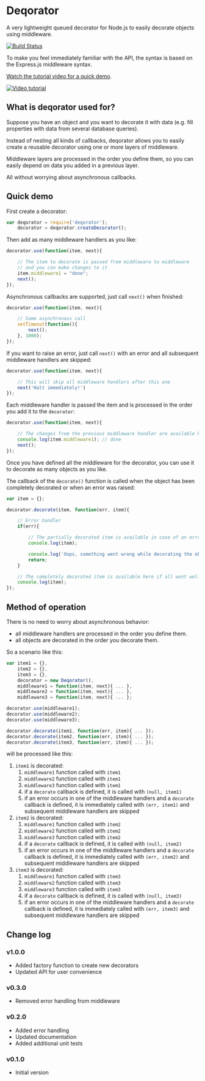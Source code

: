 Deqorator
=========

A very lightweight queued decorator for Node.js to easily decorate objects using middleware.

[![Build Status](https://travis-ci.org/jvandemo/deqorator.png?branch=master)](https://travis-ci.org/jvandemo/deqorator)

To make you feel immediately familiar with the API, the syntax is based on the Express.js middleware syntax.

[Watch the tutorial video for a quick demo](http://vimeo.com/89389165).

[![Video tutorial](http://i.imgur.com/rJBDhnr.png)](http://vimeo.com/89389165)

## What is deqorator used for?

Suppose you have an object and you want to decorate it with data (e.g. fill properties with data from several database queries).

Instead of nesting all kinds of callbacks, deqorator allows you to easily create a reusable decorator using one or more layers of middleware.

Middleware layers are processed in the order you define them, so you can easily depend on data you added in a previous layer.

All without worrying about asynchronous callbacks.

## Quick demo

First create a decorator:

```javascript
var deqorator = require('deqorator');
    decorator = deqorator.createDecorator();
```

Then add as many middleware handlers as you like:

```javascript
decorator.use(function(item, next){

    // The item to decorate is passed from middleware to middleware
    // and you can make changes to it
    item.middleware1 = "done";
    next();
});
```

Asynchronous callbacks are supported, just call `next()` when finished:

```javascript
decorator.use(function(item, next){

    // Some asynchronous call
    setTimeout(function(){
        next();
    }, 1000);
});
```

If you want to raise an error, just call `next()` with an error and all subsequent middleware handlers are skipped:

```javascript
decorator.use(function(item, next){

    // This will skip all middleware handlers after this one
    next('Halt immediately!')
});
```

Each middleware handler is passed the item and is processed in the order you add it to the `decorator`:

```javascript
decorator.use(function(item, next){

    // The changes from the previous middleware handler are available here
    console.log(item.middleware1); // done
    next();
});
```

Once you have defined all the middleware for the decorator, you can use it to decorate as many objects as you like.

The callback of the `decorate()` function is called when the object has been completely decorated or when an error was raised:

```javascript
var item = {};

decorator.decorate(item, function(err, item){

    // Error handler
    if(err){

        // The partially decorated item is available in case of an error
        console.log(item);

        console.log('Oops, something went wrong while decorating the object');
        return;
    }

    // The completely decorated item is available here if all went well
    console.log(item);
});
```

## Method of operation

There is no need to worry about asynchronous behavior:

- all middleware handlers are processed in the order you define them.
- all objects are decorated in the order you decorate them.

So a scenario like this:

```javascript
var item1 = {},
    item2 = {},
    item3 = {},
    decorator = new Deqorator(),
    middleware1 = function(item, next){ ... },
    middleware2 = function(item, next){ ... },
    middleware3 = function(item, next){ ... };

decorator.use(middleware1);
decorator.use(middleware2);
decorator.use(middleware3);

decorator.decorate(item1, function(err, item){ ... });
decorator.decorate(item2, function(err, item){ ... });
decorator.decorate(item3, function(err, item){ ... });
```

will be processed like this:

1. `item1` is decorated:
    1. `middleware1` function called with `item1`
    2. `middleware2` function called with `item1`
    3. `middleware3` function called with `item1`
    4. if a `decorate` callback is defined, it is called with `(null, item1)`
    5. if an error occurs in one of the middleware handlers and a `decorate` callback is defined, it is immediately called with `(err, item1)` and subsequent middleware handlers are skipped
2. `item2` is decorated:
    1. `middleware1` function called with `item2`
    2. `middleware2` function called with `item2`
    3. `middleware3` function called with `item2`
    4. if a `decorate` callback is defined, it is called with `(null, item2)`
    5. if an error occurs in one of the middleware handlers and a `decorate` callback is defined, it is immediately called with `(err, item2)` and subsequent middleware handlers are skipped
3. `item3` is decorated:
    1. `middleware1` function called with `item3`
    2. `middleware2` function called with `item3`
    3. `middleware3` function called with `item3`
    4. if a `decorate` callback is defined, it is called with `(null, item3)`
    5. if an error occurs in one of the middleware handlers and a `decorate` callback is defined, it is immediately called with `(err, item3)` and subsequent middleware handlers are skipped

## Change log

### v1.0.0

- Added factory function to create new decorators
- Updated API for user convenience

### v0.3.0

- Removed error handling from middleware

### v0.2.0

- Added error handling
- Updated documentation
- Added additional unit tests

### v0.1.0

- Initial version
